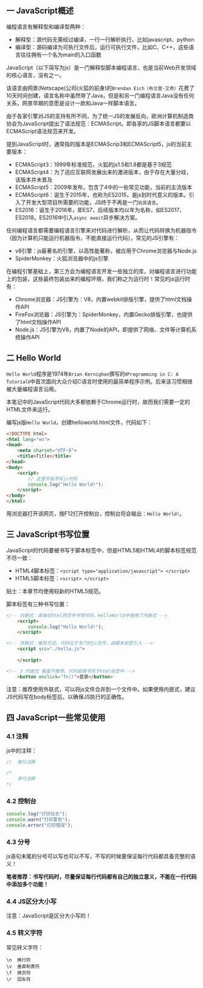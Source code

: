 ## 一 JavaScript概述

编程语言有解释型和编译型两种：
- 解释型：源代码无需经过编译，一行一行解析执行，比如javascript、python
- 编译型：源码编译为可执行文件后，运行可执行文件，比如C、C++，这些语言往往拥有一个名为main的入口函数

JavaScript（以下简写为js）是一门解释型脚本编程语言，也是当前Web开发领域的核心语言，没有之一。  

该语言由网景(Netscape)公司(火狐的前身)的`Brendan Eich（布兰登·艾奇）`花费了10天时间创建，语言名称中虽然带了Java，但是和另一门编程语言Java没有任何关系，网景早期的意愿是设计一款和Java一样脚本语言。  

由于各家引擎对JS的支持有所不同，为了统一JS的发展反向，欧洲计算机制造商协会为JavaScript提出了语法规范：ECMAScript。即各家的JS脚本语言都要以ECMAScript语法规范来开发。  

提到JavaScript时，通常指的版本是ECMAScrip3和ECMAScript5，js的当前主要版本：
- ECMAScript3：1999年标准规范，火狐的js1.5和1.8都是基于3规范
- ECMAScript4：为了适应互联网发展出来的激进版本，由于存在大量分歧，该版本并未普及
- ECMAScript5：2009年发布，包含了4中的一些常见功能，当前的主流版本
- ECMAScript6：诞生于2015年，也称为ES2015，是js划时代意义的版本。引入了开发大型项目所需要的功能，JS终于不再是一门`玩具语言`。
- ES2016：诞生于2016年，即ES7，后续版本均以年为名称，如ES2017、ES2018。ES2016中引入`async await`异步解决方案。

任何编程语言都需要编程语言引擎来对代码进行解析，从而让代码转换为机器指令（因为计算机只能运行机器指令，不能直接运行代码）。常见的JS引擎有：
- v8引擎：js最著名的引擎，以高性能著称，被应用于Chrome浏览器与Node.js
- SpiderMonkey：火狐浏览器中的js引擎

在编程引擎基础上，第三方会为编程语言开发一些独立的库，对编程语言进行功能上的包装，这些最终包装出来的编程环境，我们称之为运行时！常见的js运行时有：
- Chrome浏览器：JS引擎为：V8，内置webkit排版引擎，提供了html文档操作API
- FireFox浏览器：JS引擎为：SpiderMonkey，内置Gecko排版引擎，也提供了html文档操作API
- Node.js：JS引擎为V8，内置了Node的API，即提供了网络、文件等计算机系统操作API

## 二 Hello World

`Hello World`程序是1974年`Brian Kernighan`撰写的`《Programming in C: A Tutorial》`中首次面向大众介绍C语言时使用的最简单程序示例。后来该习惯相继被大量编程语言沿用。   

本笔记中的JavaScript代码大多都依赖于Chrome运行时，故而我们需要一定的HTML文件来运行。

编写js版`Hello World`，创建helloworld.html文件，代码如下：
```html
<!DOCTYPE html>
<html lang="en">
<head>
    <meta charset="UTF-8">
    <title>Title</title>
</head>
<body>
    <script>
        // 这里开始书写js代码
        console.log("Hello World!");
    </script>
</body>
</html>
```

用浏览器打开该网页，按F12打开控制台，控制台将会输出：`Hello World!`。  

## 三 JavaScript书写位置

JavaScript的代码要被书写于脚本标签中，但是HTML5和HTML4的脚本标签规范不尽一致：
- HTML4脚本标签：`<script type="application/javascript"> </script>`
- HTML5脚本标签：`<script> </script>`

贴士：本章节均使用较新的HTML5规范。 

脚本标签有三种书写位置：
```html
<!-- 内嵌式：直接在html网页中书写代码，HelloWorld中使用了内嵌式 -->
    <script>
        console.log("Hello World!");
    </script>

<!-- 外联式：推荐方式。代码位于专门的js文件，由脚本标签引入 -->
    <script src="./hello.js"> 
    
    </script>

<!-- 3 内嵌式 极度不推荐。代码直接书写于html标签中 -->
    <button onclick="fn()">登录</button>
```

注意：推荐使用外联式，可以将js文件合并到一个文件中。如果使用内嵌式，建议JS代码写在body标签后，以确保JS执行的正确性。  

## 四 JavaScript一些常见使用

### 4.1 注释

js中的注释：
```js
//  单行注释

/*
    多行注释
*/
```

### 4.2 控制台

```js
console.log("打印日志");
console.warn("打印警告");
console.error("打印错误");
```

### 4.3 分号

js语句末尾的分号可以写也可以不写，不写的时候要保证每行代码都具备完整的语义！  

**笔者推荐：书写代码时，尽量保证每行代码都有自己的独立意义，不能在一行代码中添加多个功能！**

### 4.4 JS区分大小写

注意：JavaScript是区分大小写的！

### 4.5 转义字符

常见转义字符：
```
\n  换行符
\v  垂直制表符
\f  换页符  
\r  回车符
```
